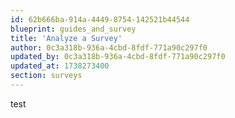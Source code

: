 ```yaml
---
id: 62b666ba-914a-4449-8754-142521b44544
blueprint: guides_and_survey
title: 'Analyze a Survey'
author: 0c3a318b-936a-4cbd-8fdf-771a90c297f0
updated_by: 0c3a318b-936a-4cbd-8fdf-771a90c297f0
updated_at: 1738273400
section: surveys
---
```

test